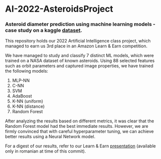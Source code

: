 # AI-2022-AsteroidsProject
### Asteroid diameter prediction using machine learning models - case study on a kaggle [dataset](https://www.kaggle.com/datasets/basu369victor/prediction-of-asteroid-diameter).
This repository holds our 2022 Artificial Intelligence class project, which managed to earn us 3rd place in an Amazon Learn & Earn competition.

We have managed to study and classify 7 distinct ML models, which were trained on a NASA dataset of known asteroids. Using 88 selected features such as orbit parameters and captured image properties, we have trained the following models:

1. MLP-NN
2. C-NN
3. SVM
4. AdaBoost
5. K-NN (uniform)
6. K-NN (distance)
7. Random Forest

After analyzing the results based on different metrics, it was clear that the Random Forest model had the best immediate results. However, we are firmly convinced that with careful hyperparameter tuning, we can achieve better results using a Neural Network model.

For a digest of our results, refer to our Learn & Earn [presentation](https://github.com/RaduStefan999/AI-2022-AsteroidsProject/blob/main/presentation_ro.pdf) (available only in romanian at time of this commit).
